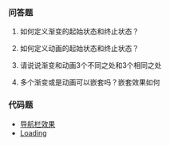 ### 问答题
1. 如何定义渐变的起始状态和终止状态？

1. 如何定义动画的起始状态和终止状态？

1. 请说说渐变和动画3个不同之处和3个相同之处

1. 多个渐变或是动画可以嵌套吗？嵌套效果如何

### 代码题
* [导航栏效果](https://github.com/a735315482/mfs-homework/blob/master/21-30/22%E5%AF%BC%E8%88%AA%E6%A0%8F.html)
* [Loading](https://github.com/a735315482/mfs-homework/blob/master/21-30/22%E5%8A%A8%E7%94%BB.html)